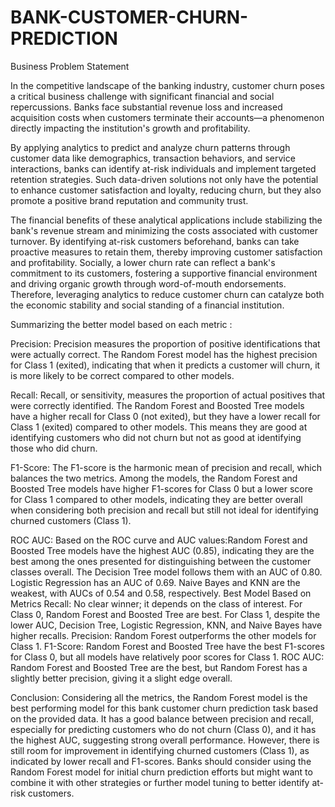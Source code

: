 # BANK-CUSTOMER-CHURN-PREDICTION

Business Problem Statement

In the competitive landscape of the banking industry, customer churn poses a critical business challenge with significant financial and social repercussions. Banks face substantial revenue loss and increased acquisition costs when customers terminate their accounts—a phenomenon directly impacting the institution's growth and profitability.

By applying analytics to predict and analyze churn patterns through customer data like demographics, transaction behaviors, and service interactions, banks can identify at-risk individuals and implement targeted retention strategies. Such data-driven solutions not only have the potential to enhance customer satisfaction and loyalty, reducing churn, but they also promote a positive brand reputation and community trust.

The financial benefits of these analytical applications include stabilizing the bank's revenue stream and minimizing the costs associated with customer turnover. By identifying at-risk customers beforehand, banks can take proactive measures to retain them, thereby improving customer satisfaction and profitability. Socially, a lower churn rate can reflect a bank's commitment to its customers, fostering a supportive financial environment and driving organic growth through word-of-mouth endorsements. Therefore, leveraging analytics to reduce customer churn can catalyze both the economic stability and social standing of a financial institution.


Summarizing the better model based on each metric :

Precision: Precision measures the proportion of positive identifications that were actually correct. The Random Forest model has the highest precision for Class 1 (exited), indicating that when it predicts a customer will churn, it is more likely to be correct compared to other models.

Recall: Recall, or sensitivity, measures the proportion of actual positives that were correctly identified. The Random Forest and Boosted Tree models have a higher recall for Class 0 (not exited), but they have a lower recall for Class 1 (exited) compared to other models. This means they are good at identifying customers who did not churn but not as good at identifying those who did churn.

F1-Score: The F1-score is the harmonic mean of precision and recall, which balances the two metrics. Among the models, the Random Forest and Boosted Tree models have higher F1-scores for Class 0 but a lower score for Class 1 compared to other models, indicating they are better overall when considering both precision and recall but still not ideal for identifying churned customers (Class 1).

ROC AUC: Based on the ROC curve and AUC values:Random Forest and Boosted Tree models have the highest AUC (0.85), indicating they are the best among the ones presented for distinguishing between the customer classes overall. The Decision Tree model follows them with an AUC of 0.80. Logistic Regression has an AUC of 0.69. Naive Bayes and KNN are the weakest, with AUCs of 0.54 and 0.58, respectively. Best Model Based on Metrics Recall: No clear winner; it depends on the class of interest. For Class 0, Random Forest and Boosted Tree are best. For Class 1, despite the lower AUC, Decision Tree, Logistic Regression, KNN, and Naive Bayes have higher recalls. Precision: Random Forest outperforms the other models for Class 1. F1-Score: Random Forest and Boosted Tree have the best F1-scores for Class 0, but all models have relatively poor scores for Class 1. ROC AUC: Random Forest and Boosted Tree are the best, but Random Forest has a slightly better precision, giving it a slight edge overall.

Conclusion: 
Considering all the metrics, the Random Forest model is the best performing model for this bank customer churn prediction task based on the provided data. It has a good balance between precision and recall, especially for predicting customers who do not churn (Class 0), and it has the highest AUC, suggesting strong overall performance. However, there is still room for improvement in identifying churned customers (Class 1), as indicated by lower recall and F1-scores. Banks should consider using the Random Forest model for initial churn prediction efforts but might want to combine it with other strategies or further model tuning to better identify at-risk customers.
